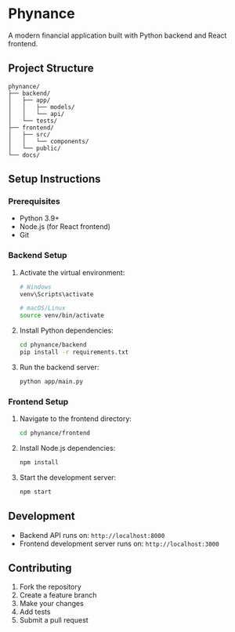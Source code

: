 # Phynance

A modern financial application built with Python backend and React frontend.

## Project Structure

```
phynance/
├── backend/
│   ├── app/
│   │   ├── models/
│   │   └── api/
│   └── tests/
├── frontend/
│   ├── src/
│   │   └── components/
│   └── public/
└── docs/
```

## Setup Instructions

### Prerequisites

- Python 3.9+
- Node.js (for React frontend)
- Git

### Backend Setup

1. Activate the virtual environment:
   ```bash
   # Windows
   venv\Scripts\activate
   
   # macOS/Linux
   source venv/bin/activate
   ```

2. Install Python dependencies:
   ```bash
   cd phynance/backend
   pip install -r requirements.txt
   ```

3. Run the backend server:
   ```bash
   python app/main.py
   ```

### Frontend Setup

1. Navigate to the frontend directory:
   ```bash
   cd phynance/frontend
   ```

2. Install Node.js dependencies:
   ```bash
   npm install
   ```

3. Start the development server:
   ```bash
   npm start
   ```

## Development

- Backend API runs on: `http://localhost:8000`
- Frontend development server runs on: `http://localhost:3000`

## Contributing

1. Fork the repository
2. Create a feature branch
3. Make your changes
4. Add tests
5. Submit a pull request
